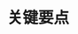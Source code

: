 ---
title: "关键要点"
description: "这是“天轮”网站引言部分，提出了一个引人入胜的叙述，探索了一个高级外星文明，即伊罗欣，在地球生命的创造和发展中扮演了关键角色的假设。它深入探讨了这一理论的各个方面，从文明的基础和宗教融合到智能设计的概念，以及人类意识中潜在的伟大觉醒。这个叙事重新解释了古代经文和历史事件，提出了人类和外星生物之间的宇宙联系。每一章都邀请读者进入一个发人深思的旅程，挑战传统观念，鼓励探索人类的宇宙起源和命运。"
chapter: "3"
weight: 300
---